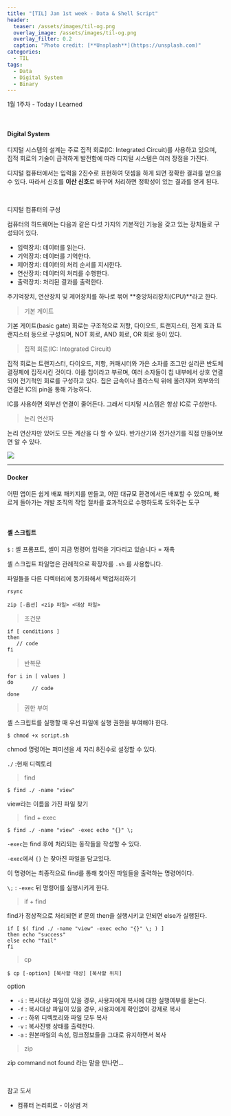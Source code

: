 ```yaml
---
title: "[TIL] Jan 1st week - Data & Shell Script"
header:
  teaser: /assets/images/til-og.png
  overlay_image: /assets/images/til-og.png
  overlay_filter: 0.2
  caption: "Photo credit: [**Unsplash**](https://unsplash.com)"
categories:
  - TIL
tags:
  - Data
  - Digital System
  - Binary
---
```


1월 1주차 - Today I Learned

<br>

#### Digital System

디지털 시스템의 설계는 주로 집적 회로(IC: Integrated Circuit)를 사용하고 있으며, 집적 회로의 기술이 급격하게 발전함에 따라 디지털 시스템은 여러 장점을 가진다.

디지털 컴퓨터에서는 입력을 2진수로 표현하여 덧셈을 하게 되면 정확한 결과를 얻으을 수 있다. 따라서 신호를 **이산 신호**로 바꾸어 처리하면 정확성이 있는 결과를 얻게 된다.

<br>

디지털 컴퓨터의 구성

컴퓨터의 하드웨어는 다음과 같은 다섯 가지의 기본적인 기능을 갖고 있는 장치들로 구성되어 있다.

- 입력장치: 데이터를 읽는다.
- 기억장치: 데이터를 기억한다.
- 제어장치: 데이터의 처리 순서를 지시한다.
- 연산장치: 데이터의 처리를 수행한다.
- 출력장치: 처리된 결과를 출력한다.

주기억장치, 연산장치 및 제어장치를 하나로 묶어 **중앙처리장치(CPU)**라고 한다.



> 기본 게이트

기본 게이트(basic gate) 회로는 구조적으로 저항, 다이오드, 트랜지스터, 전계 효과 트랜지스터 등으로 구성되며, NOT 회로, AND 회로, OR 회로 등이 있다.



> 집적 회로(IC: Integrated Circuit)

집적 회로는 트랜지스터, 다이오드, 저항, 커패시터와 가은 소자를 조그만 실리콘 반도체 결정체에 집적시킨 것이다. 이를 칩이라고 부르며, 여러 소자들이 칩 내부에서 상호 연결되어 전기적인 회로를 구성하고 있다. 칩은 금속이나 플라스틱 위에 올려지며 외부와의 연결은 IC의 pin을 통해 가능하다.

IC를 사용하면 외부선 연결이 줄어든다. 그래서 디지털 시스템은 항상 IC로 구성한다.



> 논리 연산자

논리 연산자만 있어도 모든 계산을 다 할 수 있다. 반가산기와 전가산기를 직접 만들어보면 알 수 있다.

<img align="center" src="http://itwiki.kr/images/3/39/%EC%A0%84%EA%B0%80%EC%82%B0%EA%B8%B0.png">

---

#### Docker

어떤 앱이든 쉽게 배포 패키지를 만들고, 어떤 대규모 환경에서든 배포할 수 있으며, 빠르게 돌아가는 개발 조직의 작업 절차를 효과적으로 수행하도록 도와주는 도구

<br>

#### 셸 스크립트

`$` : 셸 프롬프트, 셸이 지금 명령어 입력을 기다리고 있습니다 = 재촉

셸 스크립트 파일명은 관례적으로 확장자를 `.sh` 를 사용합니다. 



파일들을 다른 디렉터리에 동기화해서 백업처리하기

`rsync`

```
zip [-옵션] <zip 파일> <대상 파일>
```



> 조건문

```shell
if [ conditions ]
then
   // code
fi
```

> 반복문

```shell
for i in [ values ]
do
		// code
done
```

> 권한 부여

셸 스크립트를 실행할 때 우선 파일에 실행 권한을 부여해야 한다.

```shell
$ chmod +x script.sh
```

chmod 명령어는 퍼미션을 세 자리 8진수로 설정할 수 있다.

`./` :현재 디렉토리

> find

```shell
$ find ./ -name "view"
```

view라는 이름을 가진 파일 찾기

> find + exec

```shell
$ find ./ -name "view" -exec echo "{}" \;
```

`-exec`는 find 후에 처리되는 동작들을 작성할 수 있다.

`-exec`에서 `{}` 는 찾아진 파일을 담고있다.

이 명령어는 최종적으로 find를 통해 찾아진 파일들을 출력하는 명령어이다.

`\;` : `-exec` 뒤 명령어를 실행시키게 한다.

> if + find

find가 정상적으로 처리되면 if 문의 then을 실행시키고 안되면 else가 실행된다.

```shell
if [ $( find ./ -name "view" -exec echo "{}" \; ) ]
then echo "success"
else echo "fail"
fi
```

> cp

```shell
$ cp [-option] [복사할 대상] [복사할 위치]
```

option

- `-i` : 복사대상 파일이 있을 경우, 사용자에게 복사에 대한 실행여부를 묻는다.
- `-f` : 복사대상 파일이 있을 경우, 사용자에게 확인없이 강제로 복사
- `-r` : 하위 디렉토리와 파일 모두 복사
- `-v` : 복사진행 상태를 출력한다.
- `-a` : 원본파일의 속성, 링크정보들을 그대로 유지하면서 복사



> zip

zip command not found 라는 말을 만나면...



<br>

참고 도서

- 컴퓨터 논리회로 - 이상범 저